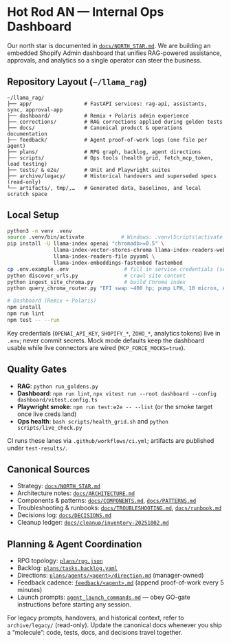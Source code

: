 # Hot Rod AN — Internal Ops Dashboard

Our north star is documented in [`docs/NORTH_STAR.md`](docs/NORTH_STAR.md). We are building an embedded Shopify Admin dashboard that unifies RAG-powered assistance, approvals, and analytics so a single operator can steer the business.

## Repository Layout (`~/llama_rag`)
```text
~/llama_rag/
├── app/                 # FastAPI services: rag-api, assistants, sync, approval-app
├── dashboard/           # Remix + Polaris admin experience
├── corrections/         # RAG corrections applied during golden tests
├── docs/                # Canonical product & operations documentation
├── feedback/            # Agent proof-of-work logs (one file per agent)
├── plans/               # RPG graph, backlog, agent directions
├── scripts/             # Ops tools (health grid, fetch_mcp_token, load testing)
├── tests/ & e2e/        # Unit and Playwright suites
├── archive/legacy/      # Historical handovers and superseded specs (read-only)
└── artifacts/, tmp/,…   # Generated data, baselines, and local scratch space
```

## Local Setup
```bash
python3 -m venv .venv
source .venv/bin/activate            # Windows: .venv\Scripts\activate
pip install -U llama-index openai "chromadb>=0.5" \
               llama-index-vector-stores-chroma llama-index-readers-web \
               llama-index-readers-file pyyaml \
               llama-index-embeddings-fastembed fastembed
cp .env.example .env                  # fill in service credentials (see docs/environment-variables.md)
python discover_urls.py               # crawl site content
python ingest_site_chroma.py          # build Chroma index
python query_chroma_router.py "EFI swap ~400 hp; pump LPH, 10 micron, AN sizes?"

# Dashboard (Remix + Polaris)
npm install
npm run lint
npm test -- --run
```

Key credentials (`OPENAI_API_KEY`, `SHOPIFY_*`, `ZOHO_*`, analytics tokens) live in `.env`; never commit secrets. Mock mode defaults keep the dashboard usable while live connectors are wired (`MCP_FORCE_MOCKS=true`).

## Quality Gates
- **RAG**: `python run_goldens.py`
- **Dashboard**: `npm run lint`, `npx vitest run --root dashboard --config dashboard/vitest.config.ts`
- **Playwright smoke**: `npm run test:e2e -- --list` (or the smoke target once live creds land)
- **Ops health**: `bash scripts/health_grid.sh` and `python scripts/live_check.py`

CI runs these lanes via `.github/workflows/ci.yml`; artifacts are published under `test-results/`.

## Canonical Sources
- Strategy: [`docs/NORTH_STAR.md`](docs/NORTH_STAR.md)
- Architecture notes: [`docs/ARCHITECTURE.md`](docs/ARCHITECTURE.md)
- Components & patterns: [`docs/COMPONENTS.md`](docs/COMPONENTS.md), [`docs/PATTERNS.md`](docs/PATTERNS.md)
- Troubleshooting & runbooks: [`docs/TROUBLESHOOTING.md`](docs/TROUBLESHOOTING.md), [`docs/runbook.md`](docs/runbook.md)
- Decisions log: [`docs/DECISIONS.md`](docs/DECISIONS.md)
- Cleanup ledger: [`docs/cleanup/inventory-20251002.md`](docs/cleanup/inventory-20251002.md)

## Planning & Agent Coordination
- RPG topology: [`plans/rpg.json`](plans/rpg.json)
- Backlog: [`plans/tasks.backlog.yaml`](plans/tasks.backlog.yaml)
- Directions: [`plans/agents/<agent>/direction.md`](plans/agents/) (manager-owned)
- Feedback cadence: [`feedback/<agent>.md`](feedback/) (append proof-of-work every 5 minutes)
- Launch prompts: [`agent_launch_commands.md`](agent_launch_commands.md) — obey GO-gate instructions before starting any session.

For legacy prompts, handovers, and historical context, refer to `archive/legacy/` (read-only). Update the canonical docs whenever you ship a “molecule”: code, tests, docs, and decisions travel together.
